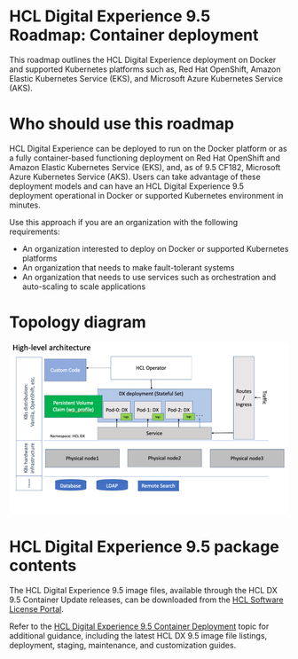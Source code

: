 # HCL Digital Experience 9.5 Roadmap: Container deployment

This roadmap outlines the HCL Digital Experience deployment on Docker and supported Kubernetes platforms such as, Red Hat OpenShift, Amazon Elastic Kubernetes Service \(EKS\), and Microsoft Azure Kubernetes Service \(AKS\).

# Who should use this roadmap

HCL Digital Experience can be deployed to run on the Docker platform or as a fully container-based functioning deployment on Red Hat OpenShift and Amazon Elastic Kubernetes Service \(EKS\), and, as of 9.5 CF182, Microsoft Azure Kubernetes Service \(AKS\). Users can take advantage of these deployment models and can have an HCL Digital Experience 9.5 deployment operational in Docker or supported Kubernetes environment in minutes.

Use this approach if you are an organization with the following requirements:

-   An organization interested to deploy on Docker or supported Kubernetes platforms
-   An organization that needs to make fault-tolerant systems
-   An organization that needs to use services such as orchestration and auto-scaling to scale applications

# Topology diagram

![DX deployment topology](../images/container_deploy.png)

# HCL Digital Experience 9.5 package contents

The HCL Digital Experience 9.5 image files, available through the HCL DX 9.5 Container Update releases, can be downloaded from the [HCL Software License Portal](https://www.hcltech.com/software/support/release).

Refer to the [HCL Digital Experience 9.5 Container Deployment](../containerization/deployment.md) topic for additional guidance, including the latest HCL DX 9.5 image file listings, deployment, staging, maintenance, and customization guides.

